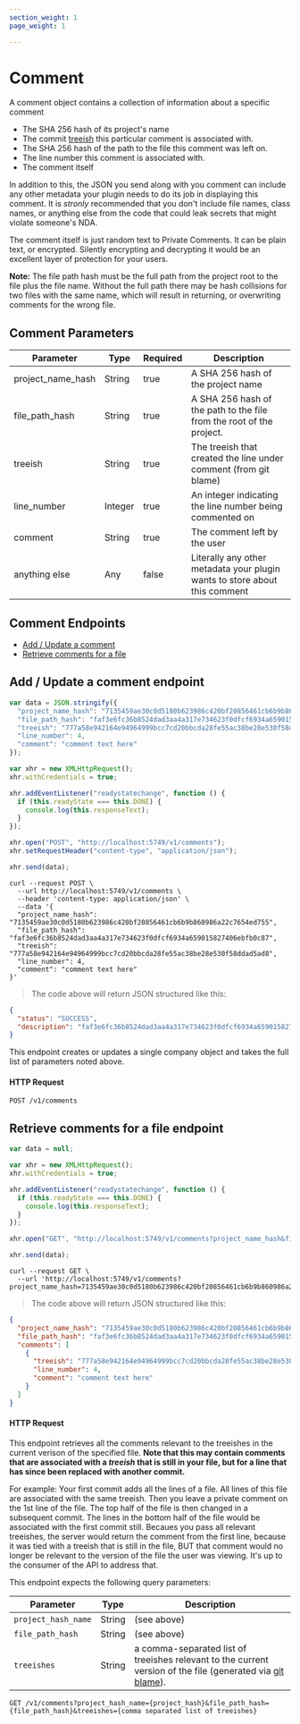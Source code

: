 ```yaml
---
section_weight: 1
page_weight: 1

---
```

# Comment

A comment object contains a collection of information about a specific comment

* The SHA 256 hash of its project's name
* The commit [treeish](https://git-scm.com/docs/gitglossary#Documentation/gitglossary.txt-aiddeftree-ishatree-ishalsotreeish) this particular comment is associated with.
* The SHA 256 hash of the path to the file this comment was left on.
* The line number this comment is associated with.
* The comment itself

In addition to this, the JSON you send along with you comment can include any other metadata your plugin needs to do its job in displaying this comment. It is _stronly_ recommended that you don't include file names, class names, or anything else from the code that could leak secrets that might violate someone's NDA.

The comment itself is just random text to Private Comments. It can be plain text, or encrypted. Silently encrypting and decrypting it would be an excellent layer of protection for your users.

**Note:** The file path hash must be the full path from the project root to the file plus the file name. Without the full path there may be hash collisions for two files with the same name, which will result in returning, or overwriting comments for the wrong file.

## Comment Parameters
|Parameter|Type|Required|Description|
|---------|----|--------|-----------|
| project_name_hash | String | true | A SHA 256 hash of the project name|
| file_path_hash | String | true | A SHA 256 hash of the path to the file from the root of the project.|
| treeish | String | true | The treeish that created the line under comment (from git blame)|
| line_number | Integer | true | An integer indicating the line number being commented on |
| comment | String | true | The comment left by the user |
| anything else | Any | false | Literally any other metadata your plugin wants to store about this comment |

## Comment Endpoints

* [Add / Update a comment](#add-update-a-comment-endpoint)
* [Retrieve comments for a file](#retrieve-comments-for-a-file-endpoint)

## Add / Update a comment endpoint

```javascript
var data = JSON.stringify({
  "project_name_hash": "7135459ae30c0d5180b623986c420bf20856461cb6b9b860986a22c7654ed755",
  "file_path_hash": "faf3e6fc36b8524dad3aa4a317e734623f0dfcf6934a659015827406ebfb0c87",
  "treeish": "777a58e942164e94964999bcc7cd20bbcda28fe55ac38be28e530f58ddad5ad8",
  "line_number": 4,
  "comment": "comment text here"
});

var xhr = new XMLHttpRequest();
xhr.withCredentials = true;

xhr.addEventListener("readystatechange", function () {
  if (this.readyState === this.DONE) {
    console.log(this.responseText);
  }
});

xhr.open("POST", "http://localhost:5749/v1/comments");
xhr.setRequestHeader("content-type", "application/json");

xhr.send(data);
```

```shell
curl --request POST \
  --url http://localhost:5749/v1/comments \
  --header 'content-type: application/json' \
  --data '{
  "project_name_hash": "7135459ae30c0d5180b623986c420bf20856461cb6b9b860986a22c7654ed755",
  "file_path_hash": "faf3e6fc36b8524dad3aa4a317e734623f0dfcf6934a659015827406ebfb0c87",
  "treeish": "777a58e942164e94964999bcc7cd20bbcda28fe55ac38be28e530f58ddad5ad8",
  "line_number": 4,
  "comment": "comment text here"
}'
```

> The code above will return JSON structured like this:

```json
{
  "status": "SUCCESS",
  "description": "faf3e6fc36b8524dad3aa4a317e734623f0dfcf6934a659015827406ebfb0c87-4.json written"
}
```

This endpoint creates or updates a single company object and takes the full list of parameters noted above.

#### HTTP Request

`POST /v1/comments`

## Retrieve comments for a file endpoint

```javascript
var data = null;

var xhr = new XMLHttpRequest();
xhr.withCredentials = true;

xhr.addEventListener("readystatechange", function () {
  if (this.readyState === this.DONE) {
    console.log(this.responseText);
  }
});

xhr.open("GET", "http://localhost:5749/v1/comments?project_name_hash&file_path_hash=faf3e6fc36b8524dad3aa4a317e734623f0dfcf6934a659015827406ebfb0c87&treeishes=777a58e942164e94964999bcc7cd20bbcda28fe55ac38be28e530f58ddad5ad8%2C263fe246fb49b562e501427470efed926dc11cb9f8909be5b1987d3f2adff712");

xhr.send(data);
```

```shell
curl --request GET \
  --url 'http://localhost:5749/v1/comments?project_name_hash=7135459ae30c0d5180b623986c420bf20856461cb6b9b860986a22c7654ed755&file_path_hash=faf3e6fc36b8524dad3aa4a317e734623f0dfcf6934a659015827406ebfb0c87&treeishes=777a58e942164e94964999bcc7cd20bbcda28fe55ac38be28e530f58ddad5ad8%2C263fe246fb49b562e501427470efed926dc11cb9f8909be5b1987d3f2adff712'
```

> The code above will return JSON structured like this:

```json
{
  "project_name_hash": "7135459ae30c0d5180b623986c420bf20856461cb6b9b860986a22c7654ed755",
  "file_path_hash": "faf3e6fc36b8524dad3aa4a317e734623f0dfcf6934a659015827406ebfb0c87",
  "comments": [
    {
      "treeish": "777a58e942164e94964999bcc7cd20bbcda28fe55ac38be28e530f58ddad5ad8",
      "line_number": 4,
      "comment": "comment text here"
    }
  ]
}
```

#### HTTP Request

This endpoint retrieves all the comments relevant to the treeishes in the current verison of the specified file. **Note that this may contain comments that are associated with a _treeish_ that is still in your file, but for a line that has since been replaced with another commit.**

For example: Your first commit adds all the lines of a file. All lines of this file are associated with the same treeish. Then you leave a private comment on the 1st line of the file. The top half of the file is then changed in a subsequent commit. The lines in the bottom half of the file would be associated with the first commit still. Becaues you pass all relevant treeishes, the server would return the comment from the first line, because it was tied with a treeish that is still in the file, BUT that comment would no longer be relevant to the version of the file the user was viewing. It's up to the consumer of the API to address that.

This endpoint expects the following query parameters:

| Parameter| Type | Description |
|----------|------|-------------|
| `project_hash_name` | String | (see above) |
| `file_path_hash` | String | (see above)|
| `treeishes` | String | a comma-separated list of treeishes relevant to the current version of the file (generated via [git blame](https://www.git-scm.com/docs/git-blame)). |

`GET /v1/comments?project_hash_name={project_hash}&file_path_hash={file_path_hash}&treeishes={comma separated list of treeishes}`

